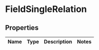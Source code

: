
# FieldSingleRelation

## Properties
Name | Type | Description | Notes
------------ | ------------- | ------------- | -------------




